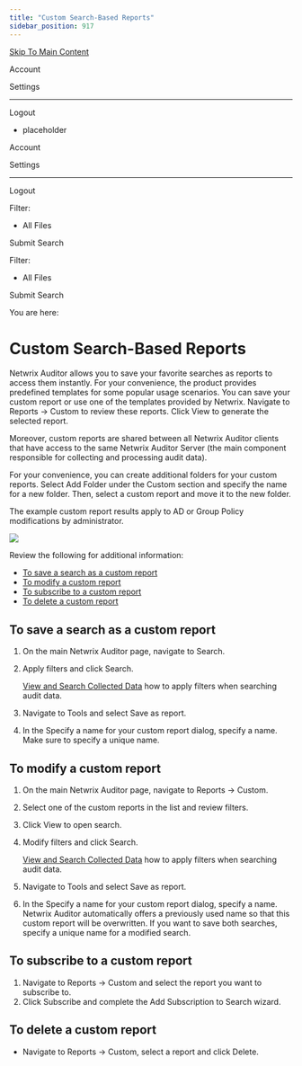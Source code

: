 ```yaml
---
title: "Custom Search-Based Reports"
sidebar_position: 917
---
```


[Skip To Main Content](#)

Account

Settings

---

Logout

* placeholder

Account

Settings

---

Logout

Filter: 

* All Files

Submit Search

Filter: 

* All Files

Submit Search

You are here:

# Custom Search-Based Reports

Netwrix Auditor allows you to save your favorite searches as reports to access them instantly. For your convenience, the product provides predefined templates for some popular usage scenarios. You can save your custom report or use one of the templates provided by Netwrix. Navigate to Reports → Custom to review these reports. Click View to generate the selected report.

Moreover, custom reports are shared between all Netwrix Auditor clients that have access to the same Netwrix Auditor Server (the main component responsible for collecting and processing audit data).

For your convenience, you can create additional folders for your custom reports. Select Add Folder under the Custom section and specify the name for a new folder. Then, select a custom report and move it to the new folder.

The example custom report results apply to AD or Group Policy modifications by administrator.

[![](../static/img/Auditor/Images/Auditor/Search/CustomReport_thumb_0_0.png)](../../../../Resources/Images/Auditor/Search/CustomReport.png)

Review the following for additional information:

* [To save a search as a custom report](#To_save_a_custom_search)
* [To modify a custom report](#To_modify_Saved_Search)
* [To subscribe to a custom report](#To_subscribe_Saved_Search)
* [To delete a custom report](#To_delete_Saved_Search)

## To save a search as a custom report

1. On the main Netwrix Auditor page, navigate to Search.
2. Apply filters and click Search.

   [View and Search Collected Data](../../Search/Overview) how to apply filters when searching audit data.
3. Navigate to Tools and select Save as report.
4. In the Specify a name for your custom report dialog, specify a name. Make sure to specify a unique name.

## To modify a custom report

1. On the main Netwrix Auditor page, navigate to Reports → Custom.
2. Select one of the custom reports in the list and review filters.
3. Click View to open search.
4. Modify filters and click Search.

   [View and Search Collected Data](../../Search/Overview) how to apply filters when searching audit data.
5. Navigate to Tools and select Save as report.
6. In the Specify a name for your custom report dialog, specify a name. Netwrix Auditor automatically offers a previously used name so that this custom report will be overwritten. If you want to save both searches, specify a unique name for a modified search.

## To subscribe to a custom report

1. Navigate to Reports → Custom and select the report you want to subscribe to.
2. Click Subscribe and complete the Add Subscription to Search wizard.

## To delete a custom report

* Navigate to Reports → Custom, select a report and click Delete.